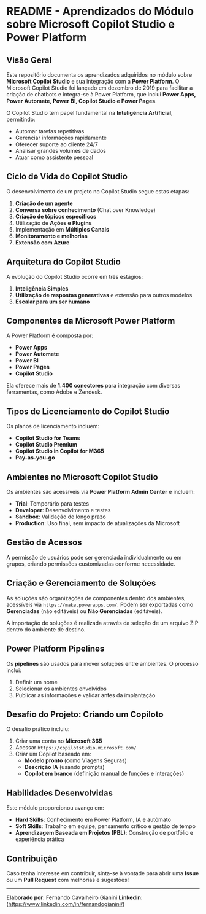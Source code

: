 # README - Aprendizados do Módulo sobre Microsoft Copilot Studio e Power Platform

## Visão Geral
Este repositório documenta os aprendizados adquiridos no módulo sobre **Microsoft Copilot Studio** e sua integração com a **Power Platform**. O Microsoft Copilot Studio foi lançado em dezembro de 2019 para facilitar a criação de chatbots e integra-se à Power Platform, que inclui **Power Apps, Power Automate, Power BI, Copilot Studio e Power Pages**.

O Copilot Studio tem papel fundamental na **Inteligência Artificial**, permitindo:
- Automar tarefas repetitivas
- Gerenciar informações rapidamente
- Oferecer suporte ao cliente 24/7
- Analisar grandes volumes de dados
- Atuar como assistente pessoal

## Ciclo de Vida do Copilot Studio
O desenvolvimento de um projeto no Copilot Studio segue estas etapas:
1. **Criação de um agente**
2. **Conversa sobre conhecimento** (Chat over Knowledge)
3. **Criação de tópicos específicos**
4. Utilização de **Ações e Plugins**
5. Implementação em **Múltiplos Canais**
6. **Monitoramento e melhorias**
7. **Extensão com Azure**

## Arquitetura do Copilot Studio
A evolução do Copilot Studio ocorre em três estágios:
1. **Inteligência Simples**
2. **Utilização de respostas generativas** e extensão para outros modelos
3. **Escalar para um ser humano**

## Componentes da Microsoft Power Platform
A Power Platform é composta por:
- **Power Apps**
- **Power Automate**
- **Power BI**
- **Power Pages**
- **Copilot Studio**

Ela oferece mais de **1.400 conectores** para integração com diversas ferramentas, como Adobe e Zendesk.

## Tipos de Licenciamento do Copilot Studio
Os planos de licenciamento incluem:
- **Copilot Studio for Teams**
- **Copilot Studio Premium**
- **Copilot Studio in Copilot for M365**
- **Pay-as-you-go**

## Ambientes no Microsoft Copilot Studio
Os ambientes são acessíveis via **Power Platform Admin Center** e incluem:
- **Trial**: Temporário para testes
- **Developer**: Desenvolvimento e testes
- **Sandbox**: Validação de longo prazo
- **Production**: Uso final, sem impacto de atualizações da Microsoft

## Gestão de Acessos
A permissão de usuários pode ser gerenciada individualmente ou em grupos, criando permissões customizadas conforme necessidade.

## Criação e Gerenciamento de Soluções
As soluções são organizações de componentes dentro dos ambientes, acessíveis via `https://make.powerapps.com/`. Podem ser exportadas como **Gerenciadas** (não editáveis) ou **Não Gerenciadas** (editáveis).

A importação de soluções é realizada através da seleção de um arquivo ZIP dentro do ambiente de destino.

## Power Platform Pipelines
Os **pipelines** são usados para mover soluções entre ambientes. O processo inclui:
1. Definir um nome
2. Selecionar os ambientes envolvidos
3. Publicar as informações e validar antes da implantação

## Desafio do Projeto: Criando um Copiloto
O desafio prático incluiu:
1. Criar uma conta no **Microsoft 365**
2. Acessar `https://copilotstudio.microsoft.com/`
3. Criar um Copilot baseado em:
   - **Modelo pronto** (como Viagens Seguras)
   - **Descrição IA** (usando prompts)
   - **Copilot em branco** (definição manual de funções e interações)

## Habilidades Desenvolvidas
Este módulo proporcionou avanço em:
- **Hard Skills**: Conhecimento em Power Platform, IA e autômato
- **Soft Skills**: Trabalho em equipe, pensamento crítico e gestão de tempo
- **Aprendizagem Baseada em Projetos (PBL)**: Construção de portfólio e experiência prática

## Contribuição
Caso tenha interesse em contribuir, sinta-se à vontade para abrir uma **Issue** ou um **Pull Request** com melhorias e sugestões!

---
**Elaborado por**: Fernando Cavalheiro Gianini
**Linkedin**: (https://www.linkedin.com/in/fernandogianini/)

